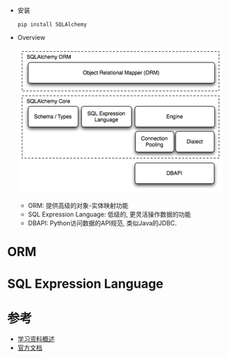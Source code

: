* 安装

  ```shell
  pip install SQLAlchemy
  ```

* Overview

  ![_images/sqla_arch_small.png](.SQLAlchemy/sqla_arch_small.png)

  * ORM: 提供高级的对象-实体映射功能
  * SQL Expression Language: 低级的, 更灵活操作数据的功能
  * DBAPI: Python访问数据的API规范, 类似Java的JDBC.

# ORM

# SQL Expression Language

# 参考

* [学习资料概述](https://www.sqlalchemy.org/library.html#tutorials)
* [官方文档](https://docs.sqlalchemy.org/en/13/)